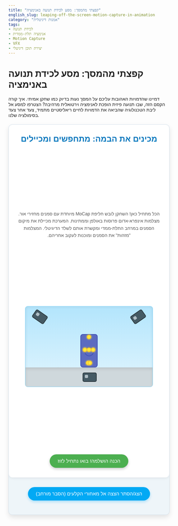 ```yaml
---
title: "קפצתי מהמסך: מסע לכידת תנועה באנימציה"
english_slug: leaping-off-the-screen-motion-capture-in-animation
category: "אמנות דיגיטלית"
tags:
- לכידת תנועה
- אנימציה תלת-ממדית
- Motion Capture
- VFX
- יצירת תוכן דיגיטלי
---
```

<h1>קפצתי מהמסך: מסע לכידת תנועה באנימציה</h1>
<p>דמיינו שהדמויות האהובות עליכם על המסך נעות בדיוק כמו שחקן אמיתי. איך קורה הקסם הזה, שבו תנועה פיזית הופכת לאנימציה וירטואלית מרהיבה? הצטרפו למסע אל ליבת הטכנולוגיה שהביאה את הדמויות לחיים ריאליסטיים מתמיד, צעד אחר צעד בסימולציה שלנו.</p>

<div id="mocap-simulation-container">
    <div id="simulation-area">
        <div id="stage-preparation" class="simulation-stage active">
            <h2>מכינים את הבמה: מתחפשים ומכיילים</h2>
            <p>הכל מתחיל כאן! השחקן לובש חליפת MoCap מיוחדת עם סמנים מחזירי אור. מצלמות אינפרא-אדום פרוסות באולפן וממתינות. המערכת מכיילת את מיקום הסמנים במרחב התלת-ממדי ומקשרת אותם לשלד הדיגיטלי. המצלמות "מזהות" את הסמנים ומוכנות לעקוב אחריהם.</p>
            <div class="studio">
                <div class="floor"></div>
                <div class="camera camera-1"></div>
                <div class="camera camera-2"></div>
                <div class="camera camera-3"></div>
                <div class="actor-mocap">
                     <div class="mocap-marker head"></div>
                     <div class="mocap-marker torso"></div>
                     <div class="mocap-marker hand-l"></div>
                     <div class="mocap-marker hand-r"></div>
                     <div class="mocap-marker leg-l"></div>
                     <div class="mocap-marker leg-r"></div>
                </div>
                <!-- Visual indicators for calibration -->
                <div class="calibration-beam beam-1"></div>
                <div class="calibration-beam beam-2"></div>
                <div class="calibration-beam beam-3"></div>
            </div>
            <button class="next-stage-button interactive-button">הכנה הושלמה! בואו נתחיל לזוז</button>
        </div>

        <div id="stage-performance" class="simulation-stage">
            <h2>קדימה אקשן! לוכדים את התנועה</h2>
            <p>השחקן מבצע את התנועה! המצלמות יחד עוקבות בדיוק שיא אחר כל סמן וסמן בחליפה, ב מאות פריימים בשנייה. הנתונים נרשמים בזמן אמת ומתורגמים לסדרה של נקודות תלת-ממדיות שעוקבות אחר מסלול התנועה במרחב.</p>
            <div class="studio">
                <div class="floor"></div>
                 <div class="camera camera-1 active"></div>
                <div class="camera camera-2 active"></div>
                <div class="camera camera-3 active"></div>
                 <div class="actor-mocap">
                     <div class="mocap-marker head"></div>
                     <div class="mocap-marker torso"></div>
                     <div class="mocap-marker hand-l"></div>
                     <div class="mocap-marker hand-r"></div>
                     <div class="mocap-marker leg-l"></div>
                     <div class="mocap-marker leg-r"></div>
                 </div>
                <div class="marker-tracking-path"></div> <!-- Element to draw the path -->
                <div class="virtual-skeleton"></div> <!-- Visual placeholder for skeleton concept -->
            </div>
             <button class="next-stage-button interactive-button">ביצוע הושלם. הנתונים נאספו!</button>
        </div>

        <div id="stage-data-processing" class="simulation-stage">
            <h2>מנקים את הקסם: עיבוד וליטוש הנתונים</h2>
            <p>הנתונים הגולמיים מהלכידה מלאים ב"רעש" טכני ואי-דיוקים. בשלב זה, טכנאים מתמחים משתמשים בתוכנות מיוחדות כדי לנקות, להחליק ולתקן את מסלולי הסמנים. תראו איך הגרף ה"רועש" הופך לחלק ונקי.</p>
            <div class="data-display">
                <div class="graph raw-data">
                    <h4>נתונים גולמיים</h4>
                     <div class="graph-line raw"></div>
                </div>
                <div class="processing-indicator"></div> <!-- Visual element for processing -->
                <div class="graph processed-data">
                     <h4>נתונים מעובדים</h4>
                    <div class="graph-line processed"></div>
                </div>
            </div>
             <button id="process-data-button" class="interactive-button">לחצו לעיבוד וניקוי נתונים</button>
             <button class="next-stage-button interactive-button" disabled>נתונים עובדו! עוברים לאנימציה</button>
        </div>

        <div id="stage-application" class="simulation-stage">
            <h2>דמות חדשה נולדת: מחברים את התנועה</h2>
            <p>עכשיו, נתוני התנועה הנקיים מוכנים. הם מוחלים על השלד הדיגיטלי של הדמות התלת-ממדית שתיצרו. כל תנועה של הסמן המקורי מניעה את החלק המקביל בשלד הדיגיטלי, והדמות קמה לתחייה וזזה כאילו היא בעולם האמיתי!</p>
            <div class="character-area">
                <div class="character-rig"></div> <!-- Placeholder for rig concept -->
                <div class="animated-character"></div>
                 <div class="data-flow-effect"></div> <!-- Visualizing data flow -->
            </div>
            <button class="reset-simulation-button interactive-button">התחילו מסע חדש</button>
        </div>
    </div>

    <div id="simulation-controls">
        <!-- Buttons are inside stages now -->
    </div>
    <div id="simulation-status"></div>
</div>

<button id="toggle-explanation" class="interactive-button">הצג/הסתר הצצה אל מאחורי הקלעים (הסבר מורחב)</button>

<div id="explanation-section" style="display: none;">
    <h2>הצצה אל מאחורי הקלעים: לכידת תנועה (Motion Capture)</h2>
    <p><strong>מהי לכידת תנועה (MoCap) ואיך היא מפיחה חיים בדמויות?</strong></p>
    <p>לכידת תנועה היא גשר מופלא בין העולם הפיזי לדיגיטלי. היא מאפשרת לנו "להקליט" תנועות של שחקנים אמיתיים (או אובייקטים אחרים) ולהשתמש בנתונים כדי לגרום לדמויות וירטואליות לזוז באופן טבעי ואמין. במקום שאנימטור ייצור כל תנועה ידנית, ה-MoCap מאפשרת להעביר את הניואנסים העדינים של תנועה אנושית (או אחרת) ישירות לדמות, לחסוך זמן יקר, ולהכניס את יכולות המשחק של שחקנים גם לתוכן דיגיטלי. הטכנולוגיה הזו שינתה את עולם הקולנוע, משחקי הווידאו, הסימולציות ועוד.</p>

    <p><strong>מסע הלכידה ב-4 צעדים (כמו בסימולציה):</strong></p>
    <ul>
        <li><strong>הכנה (Setup):</strong> השחקן מתלבש בחליפה ייעודית עם עשרות סמנים (Markers) הממוקמים בנקודות מפתח על הגוף (מפרקים, גפיים, ראש). אולפן הלכידה מרושת במצלמות (לרוב אינפרא-אדום) שמטרתן לזהות את הסמנים במרחב. שלב הכיול הראשוני "מלמד" את המערכת את מיקום השחקן והקשר בין הסמנים לשלד דיגיטלי וירטואלי.</li>
        <li><strong>ביצוע ולכידה (Performance & Capture):</strong> השחקן מבצע את התנועה (הליכה, קפיצה, דיבור, קרב) והמצלמות עוקבות אחר מסלול כל סמן בזמן אמת. הנתונים הגולמיים הנאספים הם סדרה של נקודות תלת-ממדיות בזמן, המתארות את מיקום הסמנים בכל פריימים שנקלטו (במערכות מתקדמות זה יכול להיות מאות פריימים בשנייה!).</li>
        <li><strong>עיבוד נתונים (Data Processing/Cleaning):</strong> הנתונים הגולמיים לא מושלמים. לפעמים סמן נחסם לרגע, או שהמערכת "מתבלבלת" בזיהוי. שלב העיבוד כולל ניקוי רעשים, מילוי חורים בנתונים, החלקת מסלולי התנועה וקריאתם (Reconstruction). זהו תהליך שדורש ידע טכני ולעיתים גם התערבות ידנית כדי לוודא שהנתונים מדויקים ונקיים ככל הניתן.</li>
        <li><strong>החלת אנימציה (Applying to Rig):</strong> הנתונים המעובדים "מוזרמים" אל שלד (Rig) של דמות תלת-ממדית. כל סמן בחליפה המקורית מקושר ל"מפרק" או נקודה מתאימה בשלד הדיגיטלי. תנועת הסמן מניעה את המפרק הדיגיטלי, וכך כל השלד הדיגיטלי זז בדיוק כמו השחקן המקורי. מודל הדמות התלת-ממדי "מלובש" על השלד הזה, וכתוצאה מכך נראה שהדמות עצמה זזה באופן ריאליסטי להפליא.</li>
    </ul>

    <p><strong>למה MoCap ולא אנימציה ידנית (Keyframe)?</strong></p>
    <ul>
        <li><strong>פלוסים:</strong>
            <ul>
                <li><strong>ריאליזם וטבעיות:</strong> תנועה מורכבת ועשירה בניואנסים אנושיים שקשה מאוד ליצור ידנית.</li>
                <li><strong>מהירות:</strong> ניתן להפיק כמות גדולה של אנימציה באיכות גבוהה יחסית מהר יותר מאנימציית Keyframe מורכבת.</li>
                <li><strong>העברת "הנשמה":</strong> מאפשר להשתמש בכישרון משחק של שחקנים כדי להפיח חיים רגשיים ופיזיים בדמויות הדיגיטליות.</li>
            </ul>
        </li>
        <li><strong>מינוסים:</strong>
            <ul>
                <li><strong>עלות ציוד ותפעול:</strong> מצריך אולפן ייעודי, ציוד יקר וצוות טכני מיומן.</li>
                <li><strong>מגבלות פיזיות:</strong> קשה ליצור תנועות שאינן פיזיות (למשל, מעוף בדימיון) או שדורשות סגנון "קריקטורי" או מוגזם מאוד ללא עבודה נוספת.</li>
                <li><strong>זמן ניקוי:</strong> גם אחרי הלכידה, יש לעיתים צורך בזמן רב של ניקוי ותיקון נתונים ידני.</li>
            </ul>
        </li>
    </ul>

    <p><strong>היכן פוגשים MoCap?</strong></p>
    <p>MoCap הפכה לכלי חיוני בתעשיות רבות: סרטי שוברים קופות ("אווטאר", "שר הטבעות", "כוכב הקופים"), משחקי וידאו ריאליסטיים (NBA 2K, FIFA, The Last of Us), סימולטורים לאימון (טיסה, צבא), ואפילו בתחומי הרפואה (ניתוח הליכה) והספורט (ניתוח ביצועי ספורטאים). זהו תחום שמתפתח כל הזמן, עם חידושים כמו לכידה ללא סמנים (Markerless MoCap) ומערכות ניידות יותר.</p>
</div>

<style>
    /* כל הסגנונות מרוכזים כאן */
    #mocap-simulation-container {
        font-family: 'Arial', sans-serif;
        max-width: 800px;
        margin: 20px auto;
        border: 1px solid #d3e0ea; /* Light blue-gray border */
        border-radius: 12px; /* More rounded corners */
        overflow: hidden;
        background-color: #eef5f9; /* Very light blue background */
        direction: rtl; /* Right-to-left for Hebrew */
        text-align: right;
        box-shadow: 0 8px 16px rgba(0, 0, 0, 0.1); /* Softer, larger shadow */
        position: relative; /* Needed for potential absolute overlays */
    }

    #simulation-area {
        padding: 30px; /* More padding */
        min-height: 500px; /* Increased height */
        position: relative;
        perspective: 1000px; /* For potential 3D effects */
    }

    .simulation-stage {
        display: none;
        position: absolute;
        top: 0;
        left: 0;
        right: 0;
        bottom: 0;
        background-color: #ffffff;
        padding: 30px; /* Match simulation area padding */
        border-radius: 12px; /* Match container border radius */
        box-shadow: 0 2px 10px rgba(0, 0, 0, 0.08); /* Inner shadow */
        flex-direction: column;
        align-items: center;
        justify-content: space-between;
        opacity: 0;
        transition: opacity 0.5s ease-in-out; /* Fade transition between stages */
         box-sizing: border-box; /* Include padding in element's total width and height */
    }

    .simulation-stage.active {
        display: flex;
        opacity: 1;
        z-index: 1; /* Ensure active stage is on top */
    }

    .simulation-stage h2 {
        margin-top: 0;
        color: #0277bd; /* Darker blue for headings */
        text-align: center;
        font-size: 1.8em; /* Larger heading */
        margin-bottom: 15px;
    }
    .simulation-stage p {
        text-align: center;
        margin-bottom: 30px; /* More space below description */
        color: #555;
        line-height: 1.6; /* Improved readability */
    }

    .studio {
        position: relative;
        width: 90%; /* Slightly less than 100% */
        height: 250px; /* Taller studio */
        background: linear-gradient(to bottom, #b3e5fc 0%, #e1f5fe 100%); /* Blue gradient background */
        border-radius: 8px;
        margin-bottom: 30px; /* More space below studio */
        overflow: hidden;
        flex-shrink: 0;
        box-shadow: inset 0 0 10px rgba(0,0,0,0.1);
        border: 1px solid #81d4fa; /* Lighter border */
    }

    .floor {
        position: absolute;
        bottom: 0;
        left: 0;
        width: 100%;
        height: 60px; /* Floor height */
        background-color: #cfd8dc; /* Light gray floor */
        box-shadow: inset 0 5px 10px rgba(0,0,0,0.1);
         z-index: 0; /* Below other elements */
    }

    .camera {
        position: absolute;
        width: 40px; /* Larger cameras */
        height: 25px;
        background-color: #455a64; /* Dark gray cameras */
        border-radius: 5px;
        border: 2px solid #263238;
        transform-origin: 50% 100%; /* Rotate from base */
        z-index: 2;
         transition: transform 0.5s ease; /* Smooth rotation */
    }
    .camera::after {
        content: '';
        position: absolute;
        top: 5px;
        left: 5px;
        width: 10px;
        height: 10px;
        background-color: #b0bec5; /* Lens highlight */
        border-radius: 3px;
    }
    .camera-1 { top: 15px; left: 15px; transform: rotate(35deg); }
    .camera-2 { top: 15px; right: 15px; transform: rotate(-35deg); }
    .camera-3 { bottom: 15px; left: 50%; margin-left: -20px; transform: rotate(0deg); } /* Centered */

    .camera.active {
         animation: camera-pulse 1.5s infinite ease-in-out; /* Add a pulsing effect when active */
    }
     @keyframes camera-pulse {
        0%, 100% { transform: scale(1); opacity: 1; }
        50% { transform: scale(1.05); opacity: 0.9; }
     }


    .calibration-beam {
        position: absolute;
        bottom: 60px; /* Start above floor */
        width: 4px;
        background-color: rgba(76, 175, 80, 0.5); /* Green beam */
        z-index: 1;
        transform-origin: bottom center;
        animation: calibrate 2s ease-out forwards;
         display: none; /* Hidden by default */
    }
     #stage-preparation.active .calibration-beam { display: block; } /* Show only on stage 1 */

    .beam-1 { left: 25%; height: 0; transform: scaleY(0); }
    .beam-2 { left: 50%; height: 0; transform: scaleY(0); animation-delay: 0.3s; }
    .beam-3 { left: 75%; height: 0; transform: scaleY(0); animation-delay: 0.6s; }

     @keyframes calibrate {
        0% { height: 0px; transform: scaleY(0); opacity: 0; }
        50% { height: 100px; transform: scaleY(1); opacity: 0.8; }
        100% { height: 0px; transform: scaleY(0); opacity: 0; }
    }


    .actor-mocap {
        position: absolute;
        bottom: 60px; /* On the floor */
        left: 50%;
        transform: translateX(-50%);
        width: 50px; /* Wider actor */
        height: 100px; /* Taller actor */
        background-color: #5c6bc0; /* Indigo suit */
        border: 2px solid #3f51b5;
        border-radius: 8px;
        display: flex;
        justify-content: space-around;
        align-items: center;
        flex-direction: column;
         z-index: 2;
         transition: transform 0.3s ease-out; /* Smooth transitions */
    }
     .actor-mocap::before { /* Head */
        content: '';
        display: block;
        width: 25px; /* Larger head */
        height: 25px;
        background-color: #5c6bc0;
        border: 2px solid #3f51b5;
        border-radius: 50%;
        margin-top: 5px;
     }

     .mocap-marker {
         position: absolute;
         width: 10px;
         height: 10px;
         background-color: #ffeb3b; /* Bright yellow marker */
         border-radius: 50%;
         border: 2px solid #fbc02d;
         z-index: 3;
         box-shadow: 0 0 5px #ffeb3b;
         transition: transform 0.2s ease-out; /* Smooth movement */
     }
     .actor-mocap .head { top: 0px; left: 50%; transform: translateX(-50%); }
     .actor-mocap .torso { top: 40px; left: 50%; transform: translateX(-50%); }
     .actor-mocap .hand-l { top: 40px; left: 5px; }
     .actor-mocap .hand-r { top: 40px; right: 5px; }
     .actor-mocap .leg-l { bottom: 5px; left: 15px; }
     .actor-mocap .leg-r { bottom: 5px; right: 15px; }


    /* Performance Stage Animations */
    .actor-mocap.performing {
        animation: walk-and-jump 3s ease-in-out forwards;
    }
     /* Markers move with the actor based on the animation */
    .actor-mocap.performing .mocap-marker {
         animation: marker-walk-and-jump 3s ease-in-out forwards;
    }

    @keyframes walk-and-jump {
        0% { bottom: 60px; left: 50%; transform: translateX(-50%) rotateY(0); } /* Start center */
        20% { bottom: 60px; left: 30%; transform: translateX(-50%) rotateY(5deg); } /* Walk left */
        40% { bottom: 60px; left: 70%; transform: translateX(-50%) rotateY(-5deg); } /* Walk right */
        60% { bottom: 60px; left: 50%; transform: translateX(-50%) rotateY(0); } /* Return center, prepare jump */
        75% { bottom: 120px; left: 50%; transform: translateX(-50%) rotateY(0); } /* Jump up */
        100% { bottom: 60px; left: 50%; transform: translateX(-50%) rotateY(0); } /* Land */
    }
     /* A simplified marker animation that follows the actor's general path */
      @keyframes marker-walk-and-jump {
        0% { transform: translate(0, 0); } /* Relative to actor's position */
        20% { transform: translate(-10px, 0); }
        40% { transform: translate(10px, 0); }
        60% { transform: translate(0, 0); }
        75% { transform: translate(0, -60px); } /* Jump relative up */
        100% { transform: translate(0, 0); }
      }


    .marker-tracking-path {
         position: absolute;
         bottom: 60px; /* Start on floor level */
         left: 50%;
         transform: translateX(-50%);
         width: 0; /* Start with no width */
         height: 0; /* Start with no height */
         /* This element visually draws the path */
          border-left: 2px dashed rgba(255, 235, 59, 0.6); /* Dashed yellow line */
          z-index: 1;
          display: none; /* Initially hidden */
           pointer-events: none; /* Don't block clicks */
    }
    .studio.tracking .marker-tracking-path {
        display: block;
        animation: draw-path 3s ease-in-out forwards; /* Draw path with actor animation */
    }
     @keyframes draw-path {
         0% { width: 0; height: 0; border-top: 0px dashed transparent; border-left: 0px dashed transparent;}
         20% { width: 30px; height: 0; border-top: 0px dashed transparent; border-left: 2px dashed rgba(255, 235, 59, 0.6);}
         40% { width: 60px; height: 0; border-top: 0px dashed transparent; border-left: 2px dashed rgba(255, 235, 59, 0.6); }
         60% { width: 30px; height: 0; border-top: 0px dashed transparent; border-left: 2px dashed rgba(255, 235, 59, 0.6); }
         75% { width: 30px; height: 60px; border-top: 2px dashed rgba(255, 235, 59, 0.6); border-left: 2px dashed rgba(255, 235, 59, 0.6); }
         100% { width: 30px; height: 0px; border-top: 0px dashed transparent; border-left: 2px dashed rgba(255, 235, 59, 0.6); opacity: 0.5; }
     }
      /* Need to refine path drawing, this is a simplified version */


    .virtual-skeleton {
         position: absolute;
         bottom: 60px;
         left: calc(50% + 80px); /* Position it beside the actor */
         transform: translateX(-50%);
         width: 40px;
         height: 90px;
         background-color: rgba(121, 85, 72, 0.3); /* Transparent brown */
         border: 1px dashed #795548; /* Dashed brown border */
         border-radius: 5px;
         display: none; /* Initially hidden */
         z-index: 1;
         opacity: 0;
         transition: opacity 0.5s ease-in-out;
    }
     #stage-performance.active .virtual-skeleton {
         display: block;
         opacity: 1;
         animation: skeleton-pulse 1.5s infinite ease-in-out alternate; /* Pulse faintly */
     }
      @keyframes skeleton-pulse {
        0% { transform: translateX(-50%) scale(1); }
        100% { transform: translateX(-50%) scale(1.02); }
      }


    .data-display {
        display: flex;
        justify-content: space-around;
        align-items: center; /* Vertically center items */
        width: 100%;
        flex-grow: 1;
         margin-bottom: 30px;
         gap: 20px; /* Space between graphs */
    }

    .graph {
        width: 45%; /* Adjust for gap and processing indicator */
        height: 200px; /* Taller graphs */
        border: 1px solid #b0bec5; /* Light blue-gray border */
        border-radius: 8px;
        padding: 15px; /* More padding */
        text-align: center;
        position: relative;
        overflow: hidden;
         background-color: #eceff1; /* Light gray background */
         box-shadow: inset 0 0 8px rgba(0,0,0,0.05);
         flex-shrink: 0; /* Prevent shrinking */
    }

     .graph h4 {
        margin-top: 0;
        margin-bottom: 10px;
        font-size: 1em;
        color: #455a64; /* Dark gray text */
        border-bottom: 1px dashed #cfd8dc; /* Subtle separator */
        padding-bottom: 5px;
     }

     .graph-line {
         position: absolute;
         bottom: 0;
         left: 0;
         width: 100%;
         height: 100%;
         pointer-events: none;
     }

    .graph-line.raw {
         background: url('data:image/svg+xml;utf8,<svg xmlns="http://www.w3.org/2000/svg" viewBox="0 0 100 100" preserveAspectRatio="none"><path d="M0,50 C 10,60 20,40 30,55 40,45 50,65 60,35 70,55 80,40 90,60 100,50" stroke="%23e57373" stroke-width="2" fill="none"/></svg>'); /* SVG for noisy line */
         background-repeat: repeat-x;
         background-size: 50% 100%; /* Repeat the pattern */
         background-position: 0% 50%; /* Center vertical */
         transition: background-position 1s ease-in-out, opacity 1s ease-in-out;
     }

    .graph-line.processed {
         background: url('data:image/svg+xml;utf8,<svg xmlns="http://www.w3.org/2000/svg" viewBox="0 0 100 100" preserveAspectRatio="none"><path d="M0,50 C 25,50 75,50 100,50" stroke="%2381c784" stroke-width="3" fill="none"/></svg>'); /* SVG for smooth line */
         background-repeat: repeat-x;
         background-size: 100% 100%;
         background-position: 0% 50%; /* Center vertical */
         opacity: 0; /* Start hidden */
         transition: background-position 1s ease-in-out, opacity 1s ease-in-out;
     }

    .processing-indicator {
        width: 50px;
        height: 50px;
        border: 5px solid #b0bec5;
        border-top-color: #03a9f4; /* Blue top */
        border-radius: 50%;
        animation: spin 1s linear infinite;
        display: none; /* Initially hidden */
         flex-shrink: 0; /* Prevent shrinking */
         margin: 0 20px; /* Space it out */
    }
     @keyframes spin {
        0% { transform: rotate(0deg); }
        100% { transform: rotate(360deg); }
     }
     #stage-data-processing.processing .processing-indicator { display: block; } /* Show when processing */


    .character-area {
        width: 100%;
        height: 250px; /* Match studio height */
        /* background-color: #e0f7fa; */ /* Light cyan background */
        border-radius: 8px;
         display: flex;
         justify-content: center;
         align-items: flex-end; /* Align to bottom */
         flex-grow: 1;
         position: relative;
         flex-shrink: 0;
         margin-bottom: 30px;
          background: url('data:image/svg+xml;utf8,<svg xmlns="http://www.w3.org/2000/svg" viewBox="0 0 100 50"><rect width="100" height="50" fill="%23e0f7fa"/><circle cx="20" cy="20" r="5" fill="%23b2ebf2"/><circle cx="80" cy="30" r="7" fill="%23b2ebf2"/><circle cx="50" cy="10" r="4" fill="%23b2ebf2"/></svg>') repeat; /* Subtle background pattern */
          background-size: 100px 50px;
    }

    .character-rig {
         position: absolute;
         bottom: 60px; /* On the floor */
         width: 50px;
         height: 100px;
         background-color: rgba(178, 235, 242, 0.5); /* Transparent light blue */
         border: 1px dashed #4dd0e1; /* Dashed blue border */
         border-radius: 8px;
         z-index: 1;
         display: none; /* Initially hidden */
         opacity: 0;
         transition: opacity 0.5s ease-in-out;
         left: 50%;
         transform: translateX(-50%);
    }
     #stage-application.active .character-rig {
         display: block;
         opacity: 1;
          animation: rig-pulse 1.5s infinite ease-in-out alternate; /* Pulse faintly */
     }
      @keyframes rig-pulse {
        0% { transform: translateX(-50%) scale(1); }
        100% { transform: translateX(-50%) scale(1.02); }
      }


    .animated-character {
         width: 60px; /* Slightly larger than actor */
         height: 120px;
         background-color: #03a9f4; /* Bright blue character */
         border: 3px solid #0288d1;
         border-radius: 10px; /* More rounded */
         position: absolute;
         bottom: 60px; /* Start position on floor */
         opacity: 0; /* Initially hidden */
         transition: opacity 0.8s ease-in-out;
         left: 50%;
         transform: translateX(-50%);
         z-index: 2;
         box-shadow: 0 5px 15px rgba(0, 169, 244, 0.3); /* Blue glow shadow */
    }

    .animated-character.active {
        opacity: 1;
        /* Use the same animation as the actor for consistency */
        animation: walk-and-jump 3s ease-in-out forwards;
    }

    .data-flow-effect {
         position: absolute;
         top: 0;
         left: 0;
         width: 100%;
         height: 100%;
         background: radial-gradient(circle, rgba(3, 169, 244, 0.2) 0%, transparent 70%); /* Subtle radial gradient */
         pointer-events: none;
         opacity: 0;
         transition: opacity 1s ease-in-out;
          z-index: 0;
    }
     #stage-application.active .data-flow-effect {
         opacity: 1;
         animation: data-glow 2s infinite alternate;
     }
     @keyframes data-glow {
         0% { opacity: 0.5; }
         100% { opacity: 0.8; }
     }


    .interactive-button {
        padding: 12px 25px; /* Larger padding */
        background-color: #4caf50; /* Green */
        color: white;
        border: none;
        border-radius: 25px; /* Pill shape */
        cursor: pointer;
        font-size: 1.1em; /* Larger font */
        transition: background-color 0.3s ease, transform 0.1s ease;
        align-self: center;
        flex-shrink: 0;
         box-shadow: 0 4px 8px rgba(0,0,0,0.2); /* Button shadow */
    }

    .interactive-button:hover:not(:disabled) {
        background-color: #388e3c; /* Darker green on hover */
        transform: translateY(-2px); /* Lift effect */
        box-shadow: 0 6px 12px rgba(0,0,0,0.25);
    }

     .interactive-button:active:not(:disabled) {
         transform: translateY(0); /* Press effect */
         box-shadow: 0 2px 4px rgba(0,0,0,0.2);
     }


     .interactive-button:disabled {
        background-color: #a5d6a7; /* Lighter green when disabled */
        cursor: not-allowed;
        box-shadow: none;
         transform: none;
     }

    #toggle-explanation {
        display: block;
        margin: 30px auto; /* More margin */
        background-color: #03a9f4; /* Blue */
        box-shadow: 0 4px 8px rgba(0, 169, 244, 0.3); /* Blue glow shadow */
    }
     #toggle-explanation:hover:not(:disabled) {
        background-color: #0288d1; /* Darker blue on hover */
         box-shadow: 0 6px 12px rgba(0, 169, 244, 0.4);
     }
     #toggle-explanation:active:not(:disabled) {
         box-shadow: 0 2px 4px rgba(0, 169, 244, 0.3);
     }


    #explanation-section {
        max-width: 800px;
        margin: 20px auto;
        padding: 30px; /* More padding */
        border: 1px solid #d3e0ea;
        border-radius: 12px; /* Match container */
        background-color: #ffffff;
        direction: rtl;
        text-align: right;
        box-shadow: 0 8px 16px rgba(0, 0, 0, 0.1);
    }

    #explanation-section h2 {
        color: #0277bd; /* Match simulation heading color */
        border-bottom: 1px solid #e0e0e0; /* Lighter border */
        padding-bottom: 15px; /* More padding */
        margin-bottom: 20px;
        font-size: 1.6em;
    }

    #explanation-section h3, #explanation-section strong {
        color: #455a64; /* Dark gray */
    }

    #explanation-section ul {
        margin-top: 15px; /* More margin */
        margin-bottom: 20px;
        padding-right: 25px; /* For list bullets */
        list-style: disc inside;
        line-height: 1.6;
    }

    #explanation-section li {
        margin-bottom: 10px; /* More space between list items */
    }

     /* Add subtle hover effect to list items */
     #explanation-section li:hover {
        background-color: #eef5f9; /* Light highlight on hover */
        border-radius: 4px;
        padding: 2px 5px;
         margin-right: -5px; /* Adjust padding/margin for RTL */
         margin-left: -5px;
     }

</style>

<script>
    // שמירה קפדנית על מבנה ה-JS
    const simulationStages = [
        'stage-preparation',
        'stage-performance',
        'stage-data-processing',
        'stage-application'
    ];
    let currentStageIndex = 0;
    const simulationArea = document.getElementById('simulation-area');
    const explanationSection = document.getElementById('explanation-section');
    const toggleExplanationButton = document.getElementById('toggle-explanation');
    const processDataButton = document.getElementById('process-data-button');
    const dataProcessingNextButton = document.querySelector('#stage-data-processing .next-stage-button');
    const animatedCharacter = document.querySelector('.animated-character');
    const rawGraphLine = document.querySelector('.graph-line.raw');
    const processedGraphLine = document.querySelector('.graph-line.processed');
    const studioElement = document.querySelector('.studio');
    const processingIndicator = document.querySelector('.processing-indicator');

    function showStage(index) {
        // Disable all next/reset buttons momentarily during transition
        document.querySelectorAll('.interactive-button').forEach(btn => btn.disabled = true);

        simulationStages.forEach((stageId, i) => {
            const stageElement = document.getElementById(stageId);
            if (i === index) {
                stageElement.classList.add('active');
                 // Allow transition to finish before making buttons clickable
                 setTimeout(() => {
                     // Enable only the relevant button(s) for the new active stage
                     const activeStageButtons = stageElement.querySelectorAll('.interactive-button');
                     activeStageButtons.forEach(btn => {
                          // Special handling for process button initial state
                          if (btn.id === 'process-data-button') {
                               btn.disabled = false; // Always enable process button when arriving at stage 3
                          } else if (stageElement.id === 'stage-data-processing' && btn.classList.contains('next-stage-button')) {
                               btn.disabled = true; // Keep next disabled until processing is done
                          } else {
                              btn.disabled = false; // Enable others
                          }
                     });

                     // Ensure the reset button is always enabled on the last stage
                     if (stageId === 'stage-application') {
                         const resetButton = stageElement.querySelector('.reset-simulation-button');
                         if (resetButton) resetButton.disabled = false;
                     }


                 }, 600); // Delay matches stage opacity transition

                // --- Stage Specific Setup / Animation Triggers ---
                if (stageId === 'stage-preparation') {
                    // Reset performance animations if coming back
                     const actor = document.querySelector('#stage-performance .actor-mocap');
                     if (actor) {
                         actor.classList.remove('performing');
                         // Reset animation state for re-triggering
                          actor.style.animation = 'none'; actor.offsetHeight; actor.style.animation = null;
                           actor.querySelectorAll('.mocap-marker').forEach(marker => {
                              marker.style.animation = 'none'; marker.offsetHeight; marker.style.animation = null;
                           });
                     }
                     const studio = document.querySelector('#stage-performance .studio');
                     if(studio) studio.classList.remove('tracking');

                     // Reset character animation if coming back from stage 4
                      if(animatedCharacter) {
                         animatedCharacter.classList.remove('active');
                          animatedCharacter.style.animation = 'none'; animatedCharacter.offsetHeight; animatedCharacter.style.animation = null;
                     }


                } else if (stageId === 'stage-performance') {
                    // Trigger performance animation after stage becomes active
                    const actor = stageElement.querySelector('.actor-mocap');
                    const studio = stageElement.querySelector('.studio');
                     if(actor) {
                         // Small delay before starting animation to ensure visibility
                         setTimeout(() => {
                             actor.classList.add('performing');
                              studio.classList.add('tracking'); // Trigger tracking visual
                             // Next button is handled by animationend listener now
                         }, 100);

                         // Use the animationend event on the actor to enable the next button
                          const performanceNextButton = stageElement.querySelector('.next-stage-button');
                         actor.addEventListener('animationend', function animationEndHandler() {
                             if(performanceNextButton) performanceNextButton.disabled = false;
                             // Remove listener after it fires
                             actor.removeEventListener('animationend', animationEndHandler);
                             studio.classList.remove('tracking'); // Hide tracking visual after animation
                         });
                     }


                } else if (stageId === 'stage-data-processing') {
                    // Reset graph appearance
                     if(rawGraphLine) {
                         rawGraphLine.style.backgroundPosition = '0% 50%'; // Center position
                         rawGraphLine.style.opacity = 1; // Ensure visible
                     }
                     if(processedGraphLine) {
                          processedGraphLine.style.backgroundPosition = '0% 50%'; // Center position
                          processedGraphLine.style.opacity = 0; // Start hidden
                     }
                     if(processingIndicator) processingIndicator.style.display = 'none'; // Hide indicator
                     stageElement.classList.remove('processing'); // Remove processing class


                 } else if (stageId === 'stage-application') {
                    // Stage 4 is now active - Trigger character animation
                     if(animatedCharacter) {
                          // Small delay to ensure stage is fully visible before animation
                         setTimeout(() => {
                             animatedCharacter.classList.add('active');
                         }, 100); // Delay
                     }
                 }

            } else {
                stageElement.classList.remove('active');
                // Stop animations on inactive stages
                 stageElement.querySelectorAll('.animated, .performing').forEach(el => {
                     el.classList.remove('animated', 'performing');
                      // Reset animation state for re-triggering if needed later
                      el.style.animation = 'none'; el.offsetHeight; el.style.animation = null;
                 });
                  // Remove tracking visual on performance stage when leaving
                  if(stageId === 'stage-performance') {
                      const studio = stageElement.querySelector('.studio');
                      if(studio) studio.classList.remove('tracking');
                  }
                   // Hide character on stage 4 when leaving
                    if(stageId === 'stage-application' && animatedCharacter) {
                       animatedCharacter.classList.remove('active');
                       animatedCharacter.style.animation = 'none'; animatedCharacter.offsetHeight; animatedCharacter.style.animation = null;
                    }
                    // Hide processing indicator on stage 3 when leaving
                     if(stageId === 'stage-data-processing' && processingIndicator) {
                          processingIndicator.style.display = 'none';
                          stageElement.classList.remove('processing');
                     }
            }
        });
    }

    function attachEventListeners() {
        // Event listener for "Next Stage" and "Reset" buttons (delegation)
        simulationArea.addEventListener('click', (event) => {
            if (event.target.classList.contains('next-stage-button') && !event.target.disabled) {
                 if (currentStageIndex < simulationStages.length - 1) {
                    currentStageIndex++;
                    showStage(currentStageIndex);
                 }
            } else if (event.target.classList.contains('reset-simulation-button') && !event.target.disabled) {
                 // Event listener for "Reset Simulation" button
                currentStageIndex = 0;
                showStage(currentStageIndex);
            }
        });


        // Event listener for "Process Data" button
        if(processDataButton) {
             processDataButton.addEventListener('click', () => {
                 if (!processDataButton.disabled) {
                     processDataButton.disabled = true; // Disable button immediately
                     const stageElement = document.getElementById('stage-data-processing');
                     if(stageElement) stageElement.classList.add('processing'); // Add processing class

                     if(processingIndicator) processingIndicator.style.display = 'block';

                     // Simulate processing time
                     setTimeout(() => {
                         // Simulate data processing visually
                         if(rawGraphLine) {
                            rawGraphLine.style.opacity = 0.3; // Fade raw data
                             rawGraphLine.style.backgroundPosition = '0% 20%'; // Shift raw data slightly as if being refined
                         }
                         if(processedGraphLine) {
                             processedGraphLine.style.opacity = 1; // Show processed data
                             processedGraphLine.style.backgroundPosition = '0% 50%'; // Ensure processed line is centered
                         }

                         if(processingIndicator) processingIndicator.style.display = 'none'; // Hide indicator
                         if(stageElement) stageElement.classList.remove('processing'); // Remove processing class

                         if(dataProcessingNextButton) dataProcessingNextButton.disabled = false; // Enable next stage button

                     }, 2000); // Simulation time
                 }
             });
        }


        // Event listener for explanation toggle
        if(toggleExplanationButton && explanationSection) {
            toggleExplanationButton.addEventListener('click', () => {
                const isHidden = explanationSection.style.display === 'none';
                explanationSection.style.display = isHidden ? 'block' : 'none';
                toggleExplanationButton.textContent = isHidden ? 'הסתר הצצה אל מאחורי הקלעים' : 'הצג/הסתר הצצה אל מאחורי הקלעים (הסבר מורחב)';
            });
        }

         // Listen for animation end on the character to potentially do something after it finishes
         if(animatedCharacter) {
             animatedCharacter.addEventListener('animationend', () => {
                // Animation finished on the character.
                // In this simple case, we just let it finish. Could add a final message or effect here.
             });
         }

          // Listen for calibration animation end to potentially enable first button (though it's enabled initially)
          const calibrationBeams = document.querySelectorAll('.calibration-beam');
           if(calibrationBeams.length > 0) {
               calibrationBeams[calibrationBeams.length - 1].addEventListener('animationend', () => {
                   // Calibration animation on stage 1 finished.
                   // The button is already enabled by showStage logic, so no action needed here currently.
               });
           }

    }

     // Initial display of the first stage when the script loads
    showStage(currentStageIndex);
     // Attach event listeners once the DOM is ready (or script is at the end)
    attachEventListeners();

</script>
```